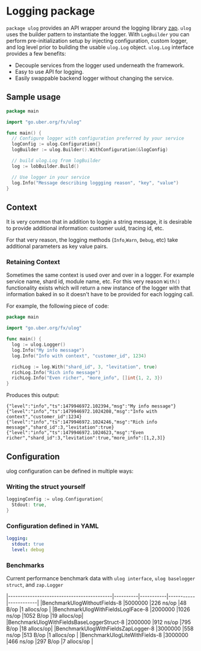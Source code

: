 # Logging package

`package ulog` provides an API wrapper around the logging library [zap](https://github.com/uber-go/zap).
`ulog` uses the builder pattern to instantiate the logger. With `LogBuilder` you can perform pre-initialization setup
by injecting configuration, custom logger, and log level prior to building the usable `ulog.Log` object. `ulog.Log`
interface provides a few benefits:
- Decouple services from the logger used underneath the framework.
- Easy to use API for logging.
- Easily swappable backend logger without changing the service.


## Sample usage

```go
package main

import "go.uber.org/fx/ulog"

func main() {
  // Configure logger with configuration preferred by your service
  logConfig := ulog.Configuration{}
  logBuilder := ulog.Builder().WithConfiguration(&logConfig)

  // build ulog.Log from logBuilder
  log := lobBuilder.Build()

  // Use logger in your service
  log.Info("Message describing loggging reason", "key", "value")
}
```

## Context

It is very common that in addition to loggin a string message, it is desirable
to provide additional information: customer uuid, tracing id, etc.

For that very reason, the logging methods (`Info`,`Warn`, `Debug`, etc) take
additional parameters as key value pairs.

### Retaining Context

Sometimes the same context is used over and over in a logger. For example
service name, shard id, module name, etc. For this very reason `With()`
functionality exists which will return a new instance of the logger with
that information baked in so it doesn't have to be provided
for each logging call.

For example, the following piece of code:

```go
package main

import "go.uber.org/fx/ulog"

func main() {
  log := ulog.Logger()
  log.Info("My info message")
  log.Info("Info with context", "customer_id", 1234)

  richLog := log.With("shard_id", 3, "levitation", true)
  richLog.Info("Rich info message")
  richLog.Info("Even richer", "more_info", []int{1, 2, 3})
}
```

Produces this output:

```
{"level":"info","ts":1479946972.102394,"msg":"My info message"}
{"level":"info","ts":1479946972.1024208,"msg":"Info with context","customer_id":1234}
{"level":"info","ts":1479946972.1024246,"msg":"Rich info message","shard_id":3,"levitation":true}
{"level":"info","ts":1479946972.1024623,"msg":"Even richer","shard_id":3,"levitation":true,"more_info":[1,2,3]}
```

## Configuration

ulog configuration can be defined in multiple ways:

### Writing the struct yourself

```go
loggingConfig := ulog.Configuration{
  Stdout: true,
}
```

### Configuration defined in YAML

```yaml
logging:
  stdout: true
  level: debug
```

### Benchmarks

Current performance benchmark data with `ulog interface`, `ulog baselogger struct`, and `zap.Logger`

|-------------------------------------------|----------|-----------|-----------|------------|
|BenchmarkUlogWithoutFields-8               |5000000   |226 ns/op  |48 B/op    |1 allocs/op |
|BenchmarkUlogWithFieldsLogIFace-8          |2000000   |1026 ns/op |1052 B/op  |19 allocs/op|
|BenchmarkUlogWithFieldsBaseLoggerStruct-8  |2000000   |912 ns/op  |795 B/op   |18 allocs/op|
|BenchmarkUlogWithFieldsZapLogger-8         |3000000   |558 ns/op  |513 B/op   |1 allocs/op |
|BenchmarkUlogLiteWithFields-8              |3000000   |466 ns/op  |297 B/op   |7 allocs/op |

